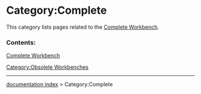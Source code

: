 # Category:Complete
This category lists pages related to the [Complete Workbench](Complete_Workbench.md).

### Contents:

[Complete Workbench](Complete_Workbench.md)

[Category:Obsolete Workbenches](Category:Obsolete_Workbenches.md)

---
[documentation index](../README.md) > Category:Complete
